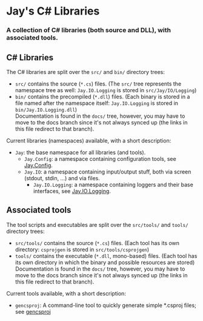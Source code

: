 # Jay's C# Libraries
### A collection of C# libraries (both source and DLL), with associated tools.

## C# Libraries
The C# libraries are split over the `src/` and `bin/` directory trees:  
 - `src/` contains the source (`*.cs`) files. (The `src/` tree represents the namespace tree as well: `Jay.IO.Logging` is stored in `src/Jay/IO/Logging`)  
 - `bin/` contains the precompiled (`*.dll`) files. (Each binary is stored in a file named after the namespace itself: `Jay.IO.Logging` is stored in `bin/Jay.IO.Logging.dll`)  
Documentation is found in the `docs/` tree, however, you may have to move to the docs branch since it's not always synced up (the links in this file redirect to that branch).  

Current libraries (namespaces) available, with a short description:  
 - `Jay`: the base namespace for all libraries (and tools).  
   - `Jay.Config`: a namespace containing configuration tools, see [Jay.Config](../../../blob/docs/docs/Jay/Config.md).  
   - `Jay.IO`: a namespace containing input/output stuff, both via screen (stdout, stdin, ...) and via files.  
     - `Jay.IO.Logging`: a namespace containing loggers and their base interfaces, see [Jay.IO.Logging](../../../blob/docs/docs/Jay/IO/Logging.md).  

## Associated tools
The tool scripts and executables are split over the `src/tools/` and `tools/` directory trees:  
 - `src/tools/` contains the source (`*.cs`) files. (Each tool has its own directory: `csprojgen` is stored in `src/tools/csprojgen`)  
 - `tools/` contains the executable (`*.dll`, mono-based) files. (Each tool has its own directory in which the binary and possible resources are stored)  
Documentation is found in the `docs/` tree, however, you may have to move to the docs branch since it's not always synced up (the links in this file redirect to that branch).  

Current tools available, with a short description:
 - `gencsproj`: A command-line tool to quickly generate simple *.csproj files; see [gencsproj](../../../blob/docs/docs/tools/csprojgen.md)
